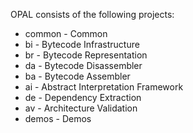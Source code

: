 OPAL consists of the following projects:

- common - Common
- bi - Bytecode Infrastructure
- br - Bytecode Representation
- da - Bytecode Disassembler
- ba - Bytecode Assembler
- ai - Abstract Interpretation Framework
- de - Dependency Extraction
- av - Architecture Validation
- demos - Demos